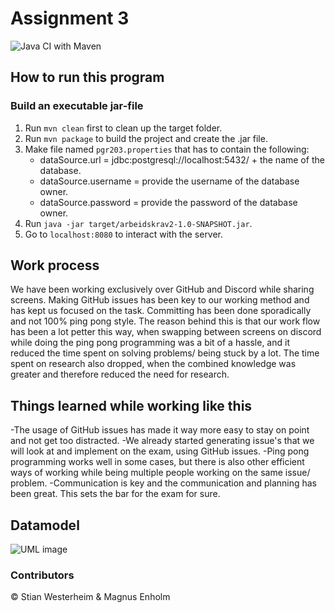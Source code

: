 # Assignment 3

![Java CI with Maven](https://github.com/kristiania/pgr203innevering3-magnuen2k/workflows/Java%20CI%20with%20Maven/badge.svg?branch=master)

## How to run this program
### Build an executable jar-file
1. Run `mvn clean` first to clean up the target folder.
2. Run `mvn package` to build the project and create the .jar file.
3. Make file named `pgr203.properties` that has to contain the following:
    * dataSource.url = jdbc:postgresql://localhost:5432/ + the name of the database.
    * dataSource.username = provide the username of the database owner.
    * dataSource.password = provide the password of the database owner.
3. Run `java -jar target/arbeidskrav2-1.0-SNAPSHOT.jar`.
4. Go to `localhost:8080` to interact with the server.

## Work process
We have been working exclusively over GitHub and Discord while sharing screens.
Making GitHub issues has been key to our working method and has kept us focused on the task.
Committing has been done sporadically and not 100% ping pong style. The reason behind this is that
our work flow has been a lot petter this way, when swapping between screens on discord while doing
the ping pong programming was a bit of a hassle, and it reduced the time spent on solving problems/ being stuck
by a lot. The time spent on research also dropped, when the combined knowledge was greater and therefore reduced
the need for research.

## Things learned while working like this
-The usage of GitHub issues has made it way more easy to stay on point and not get too distracted.
-We already started generating issue's that we will look at and implement on the exam, using GitHub issues.
-Ping pong programming works well in some cases, but there is also other efficient ways of working while being
multiple people working on the same issue/ problem.
-Communication is key and the communication and planning has been great. This sets the bar for the exam for sure.
 
## Datamodel
![UML image](http://www.plantuml.com/plantuml/png/XSvD2i9030NWVK-HfI9UeAjk58Jg7QAJra3ImYHrKtftBOCW_R7RV2-yLvXZz4ubUmYQmPNqJX7w3A2lc2GCSAmucjzGAGVpo4tzYuBhHeeiIy0X1sdJJScVxUTugCdFtwRTFhtD8oLk93RqD6vQvqiORRRD9jjUBOTfeCJ_dfgNCVKc6RA2cj2fl040)

### Contributors 
© Stian Westerheim & Magnus Enholm
